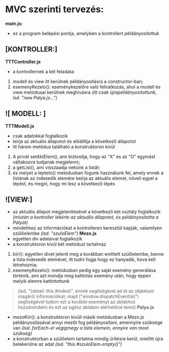 # MVC szerinti tervezés:

**main.js:**
- ez a program belépési pontja, amelyben a kontrollert példányosítottuk

## **[KONTROLLER:]**
**TTTController.js**
- a kontrollernek a két feladata: 
1. modell és view itt kerülnek példányosításra a constructor-ban; 
2. esemenyKezelo(): eseménykezelőre való feliratkozás, ahol a modell és view metódusai kerülnek meghívásra *(itt csak újrapéldányosítottunk, lsd. "new Palya.js...")*

## ![ **MODELL:** ]
**TTTModell.js**
- csak adatokkal foglalkozik
- leírja az aktuális állapotot és előállítja a következő állapotot
- itt három metódus található a konstruktoron kívül
1. A privát setAktElem(), ami biztosítja, hogy az "X" és az "O" egymást váltakozva tudjanak megjelenni; 
2. a getList(), ami visszaadja nekünk a listát; 
3. és melyet a lepteto() metódusban fogunk használunk fel, amely ennek a listának az indexedik elemére beírja az aktuális elemet, növeli egyel a lépést, és megni, hogy mi lesz a következő lépés

## **![VIEW:]**
- az aktuális állapot megjelenítésével a következő két osztály foglalkozik *(miután a kontroller lekérte az aktuális állapotot, és példányosította a Pályát)*
- mindehhez az információkat a kontrolleren keresztül kapják, valamilyen szülőelembe *(lsd. "szuloElem")*
**Mezo.js**
- egyetlen div adataival foglalkozik
- a konstruktoron kívül két metódust tartalmaz
1. kiir(): egyetlen divet jelenít meg a korábban említett szülőelembe, benne a lista indexedik elemével, itt tudni fogja hogy ez hanyadik, hova kell létrehoznia; 
2. esemenyKezelo(): metódusban pedig egy saját esemény generálása történik, ami azt mondja meg kattintás esemény után, hogy éppen melyik elemre kattintottunk 
> (lsd. "{detail: this.#index}", ennek segítségével ad át az objektum magáról információkat; majd ("window.dispatchEvent(e)") segítségével tudom ezt a korábbi eseményt az ablakhoz hozzárendelni és ezt az egész ablakon elérhetővé tenni)
**Palya.js**
- mezoKiir(): a konstruktoron kívüli másik metódusban a Mezo.js példányosításával annyi mezőt fog példányosítani, amennyire szüksége van *(lsd. forEach-el végigmegy a lista elemein, ennyire van most szükség)*
- a konstruktorban a szülőelem tartalma mindíg ürítésre kerül, mielőtt újra belekerülne az adat *(lsd. "this.#szuloElem.empty()")*
